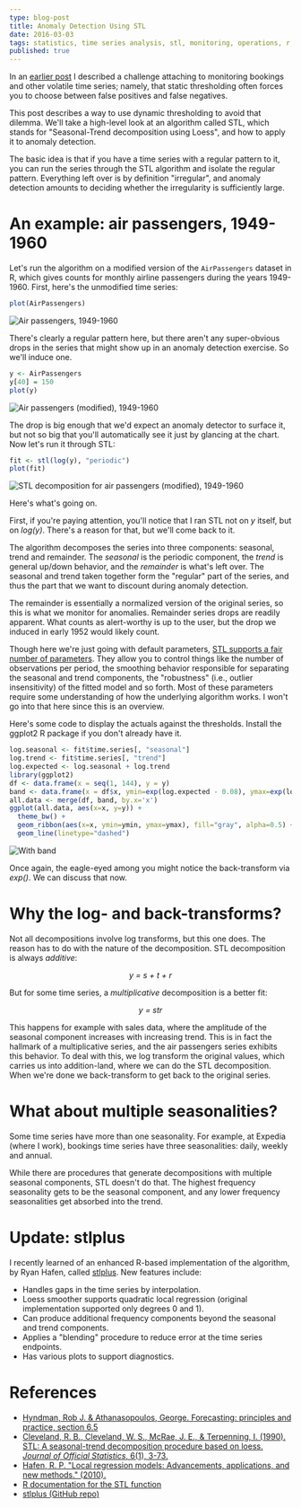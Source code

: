 ```yaml
---
type: blog-post
title: Anomaly Detection Using STL
date: 2016-03-03
tags: statistics, time series analysis, stl, monitoring, operations, r, math, algorithms
published: true
---
```

In an [earlier post](/2015/05/16/monitoring-bookings-and-the-law-of-large-numbers/) I described a challenge attaching to monitoring bookings and other volatile time series; namely, that static thresholding often forces you to choose between false positives and false negatives.

This post describes a way to use dynamic thresholding to avoid that dilemma. We'll take a high-level look at an algorithm called STL, which stands for "Seasonal-Trend decomposition using Loess", and how to apply it to anomaly detection.

The basic idea is that if you have a time series with a regular pattern to it, you can run the series through the STL algorithm and isolate the regular pattern. Everything left over is by definition "irregular", and anomaly detection amounts to deciding whether the irregularity is sufficiently large.

# An example: air passengers, 1949-1960

Let's run the algorithm on a modified version of the `AirPassengers` dataset in R, which gives counts for monthly airline passengers during the years 1949-1960. First, here's the unmodified time series:

~~~ R
plot(AirPassengers)
~~~

<img class="figure img-responsive" src="/images/posts/anomaly-detection-using-stl/air-passengers.png" alt="Air passengers, 1949-1960">

There's clearly a regular pattern here, but there aren't any super-obvious drops in the series that might show up in an anomaly detection exercise. So we'll induce one.

~~~ R
y <- AirPassengers
y[40] = 150
plot(y)
~~~

<img class="figure img-responsive" src="/images/posts/anomaly-detection-using-stl/air-passengers-modified.png" alt="Air passengers (modified), 1949-1960">

The drop is big enough that we'd expect an anomaly detector to surface it, but not so big that you'll automatically see it just by glancing at the chart. Now let's run it through STL:

~~~ R
fit <- stl(log(y), "periodic")
plot(fit)
~~~

<img class="figure img-responsive" src="/images/posts/anomaly-detection-using-stl/air-passengers-stl.png" alt="STL decomposition for air passengers (modified), 1949-1960">

Here's what's going on.

First, if you're paying attention, you'll notice that I ran STL not on _y_ itself, but on _log(y)_. There's a reason for that, but we'll come back to it.

The algorithm decomposes the series into three components: seasonal, trend and remainder. The _seasonal_ is the periodic component, the _trend_ is general up/down behavior, and the _remainder_ is what's left over. The seasonal and trend taken together form the "regular" part of the series, and thus the part that we want to discount during anomaly detection.

The remainder is essentially a normalized version of the original series, so this is what we monitor for anomalies. Remainder series drops are readily apparent. What counts as alert-worthy is up to the user, but the drop we induced in early 1952 would likely count.

Though here we're just going with default parameters, [STL supports a fair number of parameters](https://stat.ethz.ch/R-manual/R-devel/library/stats/html/stl.html). They allow you to control things like the number of observations per period, the smoothing behavior responsible for separating the seasonal and trend components, the "robustness" (i.e., outlier insensitivity) of the fitted model and so forth. Most of these parameters require some understanding of how the underlying algorithm works. I won't go into that here since this is an overview.

Here's some code to display the actuals against the thresholds. Install the ggplot2 R package if you don't already have it.

~~~ R
log.seasonal <- fit$time.series[, "seasonal"]
log.trend <- fit$time.series[, "trend"]
log.expected <- log.seasonal + log.trend
library(ggplot2)
df <- data.frame(x = seq(1, 144), y = y)
band <- data.frame(x = df$x, ymin=exp(log.expected - 0.08), ymax=exp(log.expected + 0.08))
all.data <- merge(df, band, by.x='x')
ggplot(all.data, aes(x=x, y=y)) +
  theme_bw() +
  geom_ribbon(aes(x=x, ymin=ymin, ymax=ymax), fill="gray", alpha=0.5) +
  geom_line(linetype="dashed")
~~~

<img class="figure img-responsive" src="/images/posts/anomaly-detection-using-stl/with-band.png" alt="With band">

Once again, the eagle-eyed among you might notice the back-transform via _exp()_. We can discuss that now.

# Why the log- and back-transforms?

Not all decompositions involve log transforms, but this one does. The reason has to do with the nature of the decomposition. STL decomposition is always _additive_:

<p style="text-align:center;font-style:italic">y = s + t + r</p>

But for some time series, a _multiplicative_ decomposition is a better fit:

<p style="text-align:center;font-style:italic">y = str</p>

This happens for example with sales data, where the amplitude of the seasonal component increases with increasing trend. This is in fact the hallmark of a multiplicative series, and the air passengers series exhibits this behavior. To deal with this, we log transform the original values, which carries us into addition-land, where we can do the STL decomposition. When we're done we back-transform to get back to the original series.

# What about multiple seasonalities?

Some time series have more than one seasonality. For example, at Expedia (where I work), bookings time series have three seasonalities: daily, weekly and annual.

While there are procedures that generate decompositions with multiple seasonal components, STL doesn't do that. The highest frequency seasonality gets to be the seasonal component, and any lower frequency seasonalities get absorbed into the trend.

# Update: stlplus

I recently learned of an enhanced R-based implementation of the algorithm, by Ryan Hafen, called [stlplus](https://github.com/hafen/stlplus). New features include:

* Handles gaps in the time series by interpolation.
* Loess smoother supports quadratic local regression (original implementation supported only degrees 0 and 1).
* Can produce additional frequency components beyond the seasonal and trend components.
* Applies a "blending" procedure to reduce error at the time series endpoints.
* Has various plots to support diagnostics.

# References

* [Hyndman, Rob J. & Athanasopoulos, George. Forecasting: principles and practice, section 6.5](https://www.otexts.org/fpp/6/5)
* [Cleveland, R. B., Cleveland, W. S., McRae, J. E., & Terpenning, I. (1990). STL: A seasonal-trend decomposition procedure based on loess. *Journal of Official Statistics*, 6(1), 3-73.](http://cs.wellesley.edu/~cs315/Papers/stl%20statistical%20model.pdf)
* [Hafen, R. P. "Local regression models: Advancements, applications, and new methods." (2010).](http://ml.stat.purdue.edu/hafen/preprints/Hafen_thesis.pdf)
* [R documentation for the STL function](https://stat.ethz.ch/R-manual/R-devel/library/stats/html/stl.html)
* [stlplus (GitHub repo)](https://github.com/hafen/stlplus)
